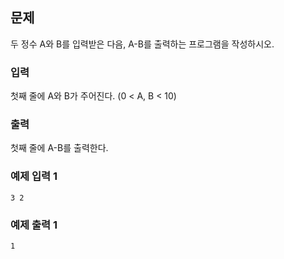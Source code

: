 ## 문제
두 정수 A와 B를 입력받은 다음, A-B를 출력하는 프로그램을 작성하시오.

### 입력
첫째 줄에 A와 B가 주어진다. (0 < A, B < 10)

### 출력
첫째 줄에 A-B를 출력한다.

### 예제 입력 1
```
3 2
```

### 예제 출력 1
```
1
```
